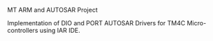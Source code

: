 MT ARM and AUTOSAR Project

Implementation of DIO and PORT AUTOSAR Drivers for TM4C Micro-controllers using IAR IDE.
